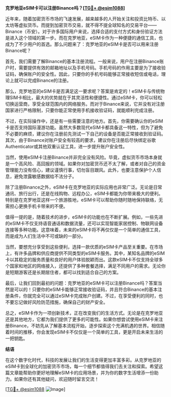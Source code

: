 **克罗地亚eSIM卡可以注册Binance吗？[[TG💪+ @esim1088](https://t.me/s/esim1088)]**

近年来，随着加密货币市场的飞速发展，越来越多的人开始关注和投资比特币、以太坊等虚拟货币。而提到加密货币交易，就不得不提全球知名的交易平台——Binance（币安）。对于许多国际用户来说，选择合适的支付方式和身份验证方法是进入这个领域的第一步。而在克罗地亚，eSIM卡作为一种便捷的通信工具，也成为了不少用户的首选。那么问题来了：克罗地亚的eSIM卡是否可以用来注册Binance呢？

首先，我们需要了解Binance的基本注册流程。一般来说，用户在注册Binance账户时，需要提供有效的邮箱地址以及手机号码。手机号码的作用主要是为了接收验证码，确保账户的安全性。因此，只要你的手机号码能够正常接收短信或电话，理论上就可以完成Binance的注册。

那么，克罗地亚的eSIM卡是否满足这一要求呢？答案是肯定的！eSIM卡与传统物理SIM卡相比，最大的优势就在于其灵活性和便捷性。通过eSIM卡，你可以轻松切换运营商，享受全球范围内的网络服务。而对于Binance来说，它并没有对注册国家进行严格限制，只要你能正常使用手机接收验证码，就能顺利完成注册。

不过，在实际操作中，还是有一些需要注意的地方。首先，你需要确认你的eSIM卡是否支持国际漫游功能。虽然大多数现代eSIM卡都具备这一特性，但为了避免不必要的麻烦，建议你在注册前先测试一下自己的设备是否能正常接收到验证码。其次，由于Binance对账户安全有较高的要求，建议你在注册后尽快绑定谷歌 Authenticator或其他双重认证工具，进一步提升账户安全性。

当然，使用eSIM卡注册Binance并非完全没有风险。毕竟，虚拟货币市场本身就是一个高风险、高回报的领域。如果你对加密货币还不太了解，或者对自己的资金管理能力没有信心，建议谨慎行事，切勿盲目跟风。此外，也要注意保护个人信息，避免泄露敏感数据给不法分子。

除了注册Binance之外，eSIM卡在克罗地亚的实际应用也非常广泛。无论是日常通讯、旅行出行，还是在线购物、远程办公，eSIM卡都能为你带来极大的便利。特别是在克罗地亚这样一个旅游胜地，eSIM卡可以帮助你随时随地保持联络，无需担心更换手机卡带来的不便。

值得一提的是，随着技术的进步，eSIM卡的功能也在不断扩展。例如，一些先进的eSIM卡不仅支持语音通话和数据流量，还可以实现智能家居控制、物联网设备连接等多种功能。这意味着，未来的eSIM卡将不再仅仅是一个简单的通信工具，而是成为人们生活中不可或缺的一部分。

当然，要想充分享受到这些便利，选择一款优质的eSIM卡产品至关重要。在市场上，有许多品牌和供应商提供不同类型的eSIM卡服务。其中，某知名品牌的eSIM卡以其稳定的服务质量和良好的用户体验脱颖而出。这款eSIM卡不仅支持全球多个国家和地区的网络接入，还提供了多种套餐选择，满足不同用户的需求。无论你是短期游客还是长期居住者，都可以找到适合自己的方案。

最后，让我们回到最初的问题：克罗地亚的eSIM卡可以注册Binance吗？答案当然是可以的！只要你的eSIM卡能够正常接收验证码，并且符合Binance的基本注册条件，你就完全可以通过eSIM卡完成账户创建。不过，在享受便利的同时，也不要忘记做好风险防范措施，确保自己的财产安全。

总之，eSIM卡作为一项创新技术，正在改变我们的生活方式。无论是在克罗地亚还是其他地方，它都为我们提供了更多的可能性。如果你想尝试使用eSIM卡来注册Binance，不妨先从了解基本流程开始，逐步探索这个充满机遇的世界。相信随着时间的推移，你会发现eSIM卡不仅仅是一个简单的工具，更是开启未来生活的一把钥匙。

**结语**

在这个数字化时代，科技的发展让我们的生活变得更加丰富多彩。从克罗地亚的eSIM卡到全球化的加密货币市场，每一个细节都值得我们去关注和探索。希望这篇文章能帮助你更好地理解eSIM卡的应用场景，并为你的数字生活增添一份助力。如果你还有其他疑问，欢迎随时留言交流！

[[TG💪+ @esim1088](https://t.me/s/esim1088) ![Image](https://i.postimg.cc/4NQfJmqS/Snipaste-2025-05-13-00-14-12.png)]